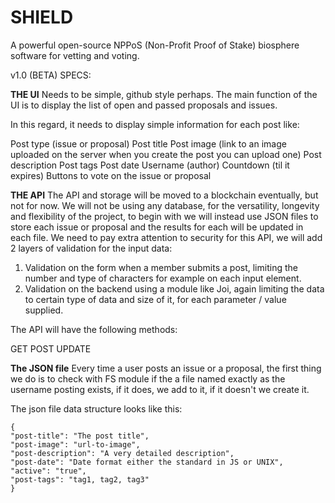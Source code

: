 # SHIELD
A powerful open-source NPPoS (Non-Profit Proof of Stake) biosphere software for vetting and voting.


v1.0 (BETA) SPECS:

**THE UI**
Needs to be simple, github style perhaps.
The main function of the UI is to display the list of open and passed proposals and issues.

In this regard, it needs to display simple information for each post like:

Post type (issue or proposal)
Post title
Post image (link to an image uploaded on the server when you create the post you can upload one)
Post description
Post tags
Post date
Username (author)
Countdown (til it expires)
Buttons to vote on the issue or proposal


**THE API**
The API and storage will be moved to a blockchain eventually, but not for now.
We will not be using any database, for the versatility, longevity and flexibility of the project, to begin with we will instead use JSON files to store each issue or proposal and the results for each will be updated in each file.
We need to pay extra attention to security for this API, we will add 2 layers of validation for the input data:

1. Validation on the form when a member submits a post, limiting the number and type of characters for example on each input element.
2. Validation on the backend using a module like Joi, again limiting the data to certain type of data and size of it, for each parameter / value supplied.

The API will have the following methods:

GET
POST
UPDATE

**The JSON file**
Every time a user posts an issue or a proposal, the first thing we do is to check with FS module if the a file named exactly as the username posting exists, if it does, we add to it, if it doesn't we create it.

The json file data structure looks like this:

```
{
"post-title": "The post title",
"post-image": "url-to-image",
"post-description": "A very detailed description",
"post-date": "Date format either the standard in JS or UNIX",
"active": "true",
"post-tags": "tag1, tag2, tag3"
}
```

